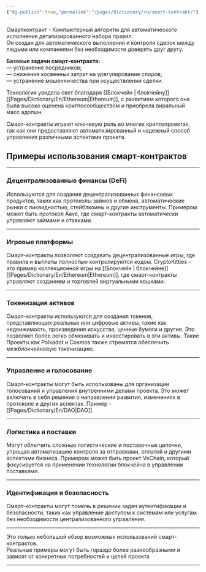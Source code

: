 ```yaml
---
{"dg-publish":true,"permalink":"/pages/dictionary/ru/smart-kontrakt/"}
---
```



Смартконтракт - Компьютерный алгоритм для автоматического исполнения детализированного набора правил.  
Он создан для автоматического выполнения и контроля сделок между людьми или компаниями без необходимости доверять друг другу.

**Базовые задачи смарт-контракта:**  
— устранение посредников;  
— снижение косвенных затрат на урегулирование споров;  
— устранение мошенничества при осуществлении сделки.

Технология увидела свет благодаря [[Блокчейн \| блокчейну]] [[Pages/Dictionary/En/Ethereum\|Ethereum]], с развитием которого она была высоко оценена криптосообществом и приобрела виральный масс адопшн.

Смарт-контракты играют ключевую роль во многих криптопроектах, так как они предоставляют автоматизированный и надежный способ управления различными аспектами проекта.

## Примеры использования смарт-контрактов

---

### Децентрализованные финансы (DeFi)

Используются для создания децентрализованных финансовых продуктов, таких как протоколы займов и обмена, автоматические рынки с ликвидностью, стейблкоины и другие инструменты. Примером может быть протокол Aave, где смарт-контракты автоматически управляют займами и ставками.

---

### Игровые платформы

Смарт-контракты позволяют создавать децентрализованные игры, где правила и выплаты полностью контролируются кодом. CryptoKitties - это пример коллекционной игры на [[Блокчейн \| блокчейне]] [[Pages/Dictionary/En/Ethereum\|Ethereum]], где смарт-контракты управляют созданием и торговлей виртуальными кошками.

---

### Токенизация активов

Смарт-контракты используются для создания токенов, представляющих реальные или цифровые активы, такие как недвижимость, произведения искусства, ценные бумаги и другие. Это позволяет более легко обменивать и инвестировать в эти активы. Такие Проекты как Polkadot и Cosmos также стремятся обеспечить межблокчейновую токенизацию.

---

### Управление и голосование

Смарт-контракты могут быть использованы для организации голосований и управления внутренними делами проекта. Это может включать в себя решения о направлении развития, изменениях в протоколе и других аспектах. Пример - [[Pages/Dictionary/En/DAO\|DAO]].

---

### Логистика и поставки

Могут облегчить сложные логистические и поставочные цепочки, упрощая автоматизацию контроля за отправками, оплатой и другими аспектами бизнеса. Примером может быть проект VeChain, который фокусируется на применении технологии блокчейна в управлении поставками.

---

### Идентификация и безопасность

Смарт-контракты могут помочь в решении задач аутентификации и безопасности, таких как управление доступом к системам или услугам без необходимости централизованного управления.

---

Это только небольшой обзор возможных использований смарт-контрактов.  
Реальные примеры могут быть гораздо более разнообразными и зависят от конкретных потребностей и целей проекта

---
